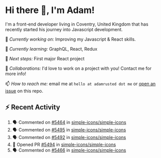 # Hi there 👋, I'm Adam!

I'm a front-end developer living in Coventry, United Kingdom that has recently started his journey into Javascript development.

🔨 *Currently working on:* Improving my Javascript & React skills.

🌱 *Currently learning:* GraphQL, React, Redux

🎯 *Next steps:* First major React project

🤝 *Collaborations:* I'd love to work on a project with you! Contact me for more info!

📫 *How to reach me:* email me at `hello at adamrusted dot me` or [open an issue](https://github.com/adamrusted/adamrusted/issues/new) on this repo.

## :zap: Recent Activity
<!--START_SECTION:activity-->
1. 🗣 Commented on [#5464](https://github.com/simple-icons/simple-icons/issues/5464) in [simple-icons/simple-icons](https://github.com/simple-icons/simple-icons)
2. 🗣 Commented on [#5495](https://github.com/simple-icons/simple-icons/issues/5495) in [simple-icons/simple-icons](https://github.com/simple-icons/simple-icons)
3. 🗣 Commented on [#5492](https://github.com/simple-icons/simple-icons/issues/5492) in [simple-icons/simple-icons](https://github.com/simple-icons/simple-icons)
4. 💪 Opened PR [#5494](https://github.com/simple-icons/simple-icons/pull/5494) in [simple-icons/simple-icons](https://github.com/simple-icons/simple-icons)
5. 🗣 Commented on [#5466](https://github.com/simple-icons/simple-icons/issues/5466) in [simple-icons/simple-icons](https://github.com/simple-icons/simple-icons)
<!--END_SECTION:activity-->
